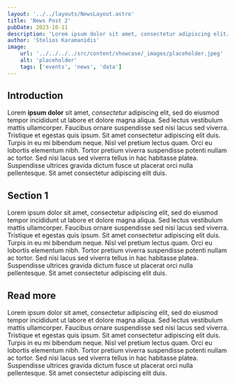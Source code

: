 ```yaml
---
layout: '../../layouts/NewsLayout.astro'
title: 'News Post 2'
pubDate: 2023-10-11
description: 'Lorem ipsum dolor sit amet, consectetur adipiscing elit.'
author: 'Stelios Karamanidis'
image:
    url: '../../../../src/content/showcase/_images/placeholder.jpeg'
    alt: 'placeholder'
    tags: ['events', 'news', 'data']
---
```

## Introduction
Lorem **ipsum dolor** sit amet, *consectetur* adipiscing elit, sed do eiusmod tempor incididunt ut labore et dolore magna aliqua. Sed lectus vestibulum mattis ullamcorper. Faucibus ornare suspendisse sed nisi lacus sed viverra. Tristique et egestas quis ipsum. Sit amet consectetur adipiscing elit duis. Turpis in eu mi bibendum neque. Nisl vel pretium lectus quam. Orci eu lobortis elementum nibh. Tortor pretium viverra suspendisse potenti nullam ac tortor. Sed nisi lacus sed viverra tellus in hac habitasse platea. Suspendisse ultrices gravida dictum fusce ut placerat orci nulla pellentesque. Sit amet consectetur adipiscing elit duis.

## Section 1
Lorem ipsum dolor sit amet, consectetur adipiscing elit, sed do eiusmod tempor incididunt ut labore et dolore magna aliqua. Sed lectus vestibulum mattis ullamcorper. Faucibus ornare suspendisse sed nisi lacus sed viverra. Tristique et egestas quis ipsum. Sit amet consectetur adipiscing elit duis. Turpis in eu mi bibendum neque. Nisl vel pretium lectus quam. Orci eu lobortis elementum nibh. Tortor pretium viverra suspendisse potenti nullam ac tortor. Sed nisi lacus sed viverra tellus in hac habitasse platea. Suspendisse ultrices gravida dictum fusce ut placerat orci nulla pellentesque. Sit amet consectetur adipiscing elit duis.

## Read more
Lorem ipsum dolor sit amet, consectetur adipiscing elit, sed do eiusmod tempor incididunt ut labore et dolore magna aliqua. Sed lectus vestibulum mattis ullamcorper. Faucibus ornare suspendisse sed nisi lacus sed viverra. Tristique et egestas quis ipsum. Sit amet consectetur adipiscing elit duis. Turpis in eu mi bibendum neque. Nisl vel pretium lectus quam. Orci eu lobortis elementum nibh. Tortor pretium viverra suspendisse potenti nullam ac tortor. Sed nisi lacus sed viverra tellus in hac habitasse platea. Suspendisse ultrices gravida dictum fusce ut placerat orci nulla pellentesque. Sit amet consectetur adipiscing elit duis.
